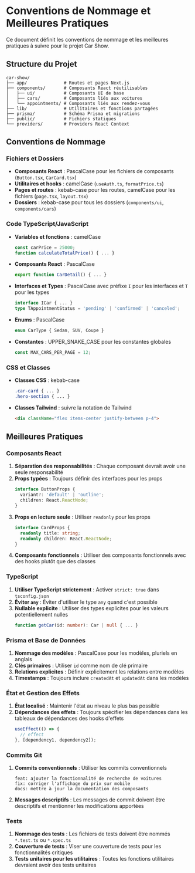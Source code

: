 # Conventions de Nommage et Meilleures Pratiques

Ce document définit les conventions de nommage et les meilleures pratiques à suivre pour le projet Car Show.

## Structure du Projet

```
car-show/
├── app/              # Routes et pages Next.js
├── components/       # Composants React réutilisables
│   ├── ui/           # Composants UI de base
│   ├── cars/         # Composants liés aux voitures
│   └── appointments/ # Composants liés aux rendez-vous
├── lib/              # Utilitaires et fonctions partagées
├── prisma/           # Schéma Prisma et migrations
├── public/           # Fichiers statiques
└── providers/        # Providers React Context
```

## Conventions de Nommage

### Fichiers et Dossiers

- **Composants React** : PascalCase pour les fichiers de composants (`Button.tsx`, `CarCard.tsx`)
- **Utilitaires et hooks** : camelCase (`useAuth.ts`, `formatPrice.ts`)
- **Pages et routes** : kebab-case pour les routes, camelCase pour les fichiers (`page.tsx`, `layout.tsx`)
- **Dossiers** : kebab-case pour tous les dossiers (`components/ui`, `components/cars`)

### Code TypeScript/JavaScript

- **Variables et fonctions** : camelCase
  ```typescript
  const carPrice = 25000;
  function calculateTotalPrice() { ... }
  ```

- **Composants React** : PascalCase
  ```typescript
  export function CarDetail() { ... }
  ```

- **Interfaces et Types** : PascalCase avec préfixe `I` pour les interfaces et `T` pour les types
  ```typescript
  interface ICar { ... }
  type TAppointmentStatus = 'pending' | 'confirmed' | 'canceled';
  ```

- **Enums** : PascalCase
  ```typescript
  enum CarType { Sedan, SUV, Coupe }
  ```

- **Constantes** : UPPER_SNAKE_CASE pour les constantes globales
  ```typescript
  const MAX_CARS_PER_PAGE = 12;
  ```

### CSS et Classes

- **Classes CSS** : kebab-case
  ```css
  .car-card { ... }
  .hero-section { ... }
  ```

- **Classes Tailwind** : suivre la notation de Tailwind
  ```html
  <div className="flex items-center justify-between p-4">
  ```

## Meilleures Pratiques

### Composants React

1. **Séparation des responsabilités** : Chaque composant devrait avoir une seule responsabilité
2. **Props typées** : Toujours définir des interfaces pour les props
   ```typescript
   interface ButtonProps {
     variant?: 'default' | 'outline';
     children: React.ReactNode;
   }
   ```
3. **Props en lecture seule** : Utiliser `readonly` pour les props
   ```typescript
   interface CardProps {
     readonly title: string;
     readonly children: React.ReactNode;
   }
   ```
4. **Composants fonctionnels** : Utiliser des composants fonctionnels avec des hooks plutôt que des classes

### TypeScript

1. **Utiliser TypeScript strictement** : Activer `strict: true` dans `tsconfig.json`
2. **Éviter `any`** : Éviter d'utiliser le type `any` quand c'est possible
3. **Nullable explicite** : Utiliser des types explicites pour les valeurs potentiellement nulles
   ```typescript
   function getCar(id: number): Car | null { ... }
   ```

### Prisma et Base de Données

1. **Nommage des modèles** : PascalCase pour les modèles, pluriels en anglais
2. **Clés primaires** : Utiliser `id` comme nom de clé primaire
3. **Relations explicites** : Définir explicitement les relations entre modèles
4. **Timestamps** : Toujours inclure `createdAt` et `updatedAt` dans les modèles

### État et Gestion des Effets

1. **État localisé** : Maintenir l'état au niveau le plus bas possible
2. **Dépendances des effets** : Toujours spécifier les dépendances dans les tableaux de dépendances des hooks d'effets
   ```typescript
   useEffect(() => {
     // effect
   }, [dependency1, dependency2]);
   ```

### Commits Git

1. **Commits conventionnels** : Utiliser les commits conventionnels
   ```
   feat: ajouter la fonctionnalité de recherche de voitures
   fix: corriger l'affichage du prix sur mobile
   docs: mettre à jour la documentation des composants
   ```

2. **Messages descriptifs** : Les messages de commit doivent être descriptifs et mentionner les modifications apportées

### Tests

1. **Nommage des tests** : Les fichiers de tests doivent être nommés `*.test.ts` ou `*.spec.ts`
2. **Couverture de tests** : Viser une couverture de tests pour les fonctionnalités critiques
3. **Tests unitaires pour les utilitaires** : Toutes les fonctions utilitaires devraient avoir des tests unitaires

